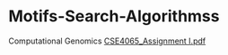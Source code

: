 # Motifs-Search-Algorithmss
Computational Genomics 
[CSE4065_Assignment I.pdf](https://github.com/yagmurkocoglu/Motifs-Search-Algorithmss/files/15040748/CSE4065_Assignment.I.pdf)

